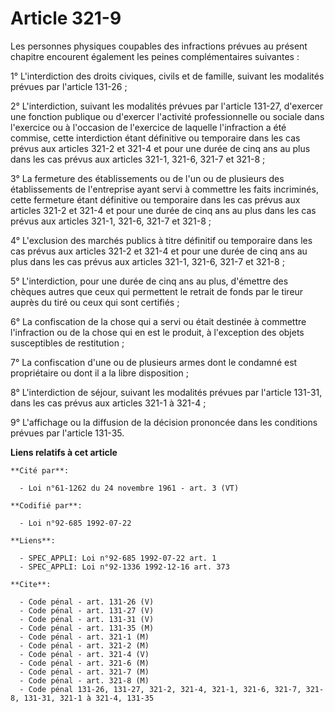 # Article 321-9

Les personnes physiques coupables des infractions prévues au présent chapitre encourent également les peines complémentaires
suivantes :

1° L'interdiction des droits civiques, civils et de famille, suivant les modalités prévues par l'article 131-26 ;

2° L'interdiction, suivant les modalités prévues par l'article 131-27, d'exercer une fonction publique ou d'exercer
l'activité professionnelle ou sociale dans l'exercice ou à l'occasion de l'exercice de laquelle l'infraction a été commise,
cette interdiction étant définitive ou temporaire dans les cas prévus aux articles 321-2 et 321-4 et pour une durée de cinq
ans au plus dans les cas prévus aux articles 321-1, 321-6, 321-7 et 321-8 ;

3° La fermeture des établissements ou de l'un ou de plusieurs des établissements de l'entreprise ayant servi à commettre les
faits incriminés, cette fermeture étant définitive ou temporaire dans les cas prévus aux articles 321-2 et 321-4 et pour une
durée de cinq ans au plus dans les cas prévus aux articles 321-1, 321-6, 321-7 et 321-8 ;

4° L'exclusion des marchés publics à titre définitif ou temporaire dans les cas prévus aux articles 321-2 et 321-4 et pour
une durée de cinq ans au plus dans les cas prévus aux articles 321-1, 321-6, 321-7 et 321-8 ;

5° L'interdiction, pour une durée de cinq ans au plus, d'émettre des chèques autres que ceux qui permettent le retrait de
fonds par le tireur auprès du tiré ou ceux qui sont certifiés ;

6° La confiscation de la chose qui a servi ou était destinée à commettre l'infraction ou de la chose qui en est le produit, à
l'exception des objets susceptibles de restitution ;

7° La confiscation d'une ou de plusieurs armes dont le condamné est propriétaire ou dont il a la libre disposition ;

8° L'interdiction de séjour, suivant les modalités prévues par l'article 131-31, dans les cas prévus aux articles 321-1 à
321-4 ;

9° L'affichage ou la diffusion de la décision prononcée dans les conditions prévues par l'article 131-35.

**Liens relatifs à cet article**

	**Cité par**:

	  - Loi n°61-1262 du 24 novembre 1961 - art. 3 (VT)

	**Codifié par**:

	  - Loi n°92-685 1992-07-22

	**Liens**:

	  - SPEC_APPLI: Loi n°92-685 1992-07-22 art. 1
	  - SPEC_APPLI: Loi n°92-1336 1992-12-16 art. 373

	**Cite**:

	  - Code pénal - art. 131-26 (V)
	  - Code pénal - art. 131-27 (V)
	  - Code pénal - art. 131-31 (V)
	  - Code pénal - art. 131-35 (M)
	  - Code pénal - art. 321-1 (M)
	  - Code pénal - art. 321-2 (M)
	  - Code pénal - art. 321-4 (V)
	  - Code pénal - art. 321-6 (M)
	  - Code pénal - art. 321-7 (M)
	  - Code pénal - art. 321-8 (M)
	  - Code pénal 131-26, 131-27, 321-2, 321-4, 321-1, 321-6, 321-7, 321-8, 131-31, 321-1 à 321-4, 131-35
